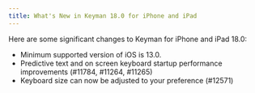 ```yaml
---
title: What's New in Keyman 18.0 for iPhone and iPad
---
```

Here are some significant changes to Keyman for iPhone and iPad 18.0:

* Minimum supported version of iOS is 13.0.
* Predictive text and on screen keyboard startup performance improvements (#11784, #11264, #11265)
* Keyboard size can now be adjusted to your preference (#12571)